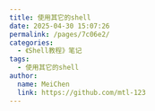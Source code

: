 ```yaml
---
title: 使用其它的shell
date: 2025-04-30 15:07:26
permalink: /pages/7c06e2/
categories:
  - 《Shell教程》笔记
tags:
  - 使用其它的shell
author:
  name: MeiChen
  link: https://github.com/mtl-123
---
```

